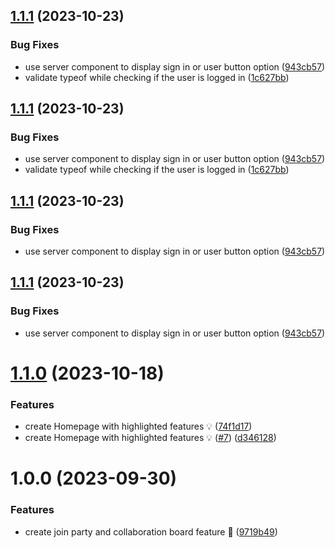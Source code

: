 ## [1.1.1](https://github.com/mrlemoos/party-planner/compare/v1.1.0...v1.1.1) (2023-10-23)


### Bug Fixes

* use server component to display sign in or user button option ([943cb57](https://github.com/mrlemoos/party-planner/commit/943cb57b7a2b23f31301f91e7017fcba1f46eb93))
* validate typeof while checking if the user is logged in ([1c627bb](https://github.com/mrlemoos/party-planner/commit/1c627bb49e34dd854e68f31237fb897190e0a0bd))

## [1.1.1](https://github.com/mrlemoos/party-planner/compare/v1.1.0...v1.1.1) (2023-10-23)

### Bug Fixes

- use server component to display sign in or user button option ([943cb57](https://github.com/mrlemoos/party-planner/commit/943cb57b7a2b23f31301f91e7017fcba1f46eb93))
- validate typeof while checking if the user is logged in ([1c627bb](https://github.com/mrlemoos/party-planner/commit/1c627bb49e34dd854e68f31237fb897190e0a0bd))

## [1.1.1](https://github.com/mrlemoos/party-planner/compare/v1.1.0...v1.1.1) (2023-10-23)

### Bug Fixes

- use server component to display sign in or user button option ([943cb57](https://github.com/mrlemoos/party-planner/commit/943cb57b7a2b23f31301f91e7017fcba1f46eb93))

## [1.1.1](https://github.com/mrlemoos/party-planner/compare/v1.1.0...v1.1.1) (2023-10-23)

### Bug Fixes

- use server component to display sign in or user button option ([943cb57](https://github.com/mrlemoos/party-planner/commit/943cb57b7a2b23f31301f91e7017fcba1f46eb93))

# [1.1.0](https://github.com/mrlemoos/party-planner/compare/v1.0.0...v1.1.0) (2023-10-18)

### Features

- create Homepage with highlighted features 💡 ([74f1d17](https://github.com/mrlemoos/party-planner/commit/74f1d172ee0c19701016317aa0de5cf3a0665a39))
- create Homepage with highlighted features 💡 ([#7](https://github.com/mrlemoos/party-planner/issues/7)) ([d346128](https://github.com/mrlemoos/party-planner/commit/d346128d47e7966fbb1f4b80b778c3b735675f9c))

# 1.0.0 (2023-09-30)

### Features

- create join party and collaboration board feature 🎉 ([9719b49](https://github.com/mrlemoos/party-planner/commit/9719b494e377f98acbc46283912d2f16d450c0df))

